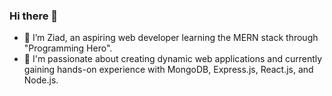### Hi there 👋
- 🌱 I’m Ziad, an aspiring web developer learning the MERN stack through "Programming Hero".
- 💬 I'm passionate about creating dynamic web applications and currently gaining hands-on experience with MongoDB, Express.js, React.js, and Node.js.
<!--
**amziad/amziad** is a ✨ _special_ ✨ repository because its `README.md` (this file) appears on your GitHub profile.

Here are some ideas to get you started:

- 🔭 I’m currently working on ...
- 🌱 I’m currently learning ...
- 👯 I’m looking to collaborate on ...
- 🤔 I’m looking for help with ...
- 💬 Ask me about ...
- 📫 How to reach me: ...
- 😄 Pronouns: ...
- ⚡ Fun fact: ...
-->

